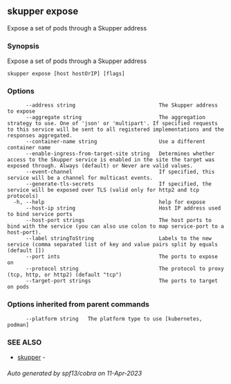 ## skupper expose

Expose a set of pods through a Skupper address

### Synopsis

Expose a set of pods through a Skupper address

```
skupper expose [host hostOrIP] [flags]
```

### Options

```
      --address string                           The Skupper address to expose
      --aggregate string                         The aggregation strategy to use. One of 'json' or 'multipart'. If specified requests to this service will be sent to all registered implementations and the responses aggregated.
      --container-name string                    Use a different container name
      --enable-ingress-from-target-site string   Determines whether access to the Skupper service is enabled in the site the target was exposed through. Always (default) or Never are valid values.
      --event-channel                            If specified, this service will be a channel for multicast events.
      --generate-tls-secrets                     If specified, the service will be exposed over TLS (valid only for http2 and tcp protocols)
  -h, --help                                     help for expose
      --host-ip string                           Host IP address used to bind service ports
      --host-port strings                        The host ports to bind with the service (you can also use colon to map service-port to a host-port).
      --label stringToString                     Labels to the new service (comma separated list of key and value pairs split by equals (default [])
      --port ints                                The ports to expose on
      --protocol string                          The protocol to proxy (tcp, http, or http2) (default "tcp")
      --target-port strings                      The ports to target on pods
```

### Options inherited from parent commands

```
      --platform string   The platform type to use [kubernetes, podman]
```

### SEE ALSO

* [skupper](skupper.md)	 - 

###### Auto generated by spf13/cobra on 11-Apr-2023
